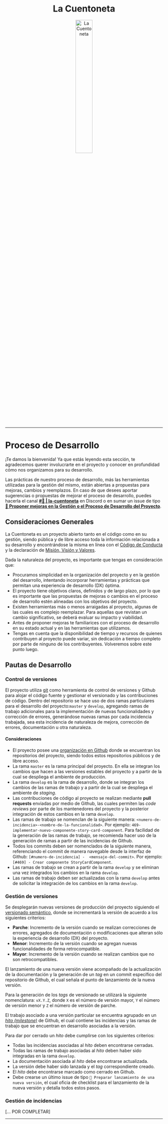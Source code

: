 <div align="center" width="100%">
    <h1>La Cuentoneta</h1>
    <picture>
        <source media="(prefers-color-scheme: dark)" srcset="https://github.com/rolivencia/cuentoneta/assets/32349705/b0ea0659-3c9d-4c4f-9d14-ab60d50dd832">
        <img width="33%" alt="La Cuentoneta" src="https://github.com/rolivencia/cuentoneta/assets/32349705/b0ea0659-3c9d-4c4f-9d14-ab60d50dd832">
    </picture>
</div>

---

# Proceso de Desarrollo

¡Te damos la bienvenida! Ya que estás leyendo esta sección, te agradecemos querer involucrarte en el proyecto y conocer en profundidad cómo nos organizamos para su desarrollo.

Las prácticas de nuestro proceso de desarrollo, más las herramientas utilizadas para la gestión del mismo, están
abiertas a propuestas para mejoras, cambios y reemplazos. En caso de que desees aportar sugerencias o propuestas de mejorar el proceso de desarrollo, puedes hacerla el canal **[**#🚐 | la-cuentoneta**][dc-channel]** en Discord o en sumar un issue de tipo **[💼 Proponer mejoras en la Gestión o el Proceso de Desarrollo del Proyecto](https://github.com/cuentoneta/cuentoneta/issues/new/choose)**.

## Consideraciones Generales

La Cuentoneta es un proyecto abierto tanto en el código como en su gestión, siendo pública y de libre acceso toda la
información relacionada a su desarrollo y encontrándose la misma en línea con el [Código de Conducta](doc-code_of_conduct) y la declaración de [Misión, Visión y Valores](doc-mmv).

Dada la naturaleza del proyecto, es importante que tengas en consideración que:

- Procuramos simplicidad en la organización del proyecto y en la gestión del desarrollo, intentando incorporar
  herramientas y prácticas que permitan una experiencia de desarrollo (DX) óptima.
- El proyecto tiene objetivos claros, definidos y de largo plazo, por lo que es importante que las propuestas de mejoras o cambios en el proceso de desarrollo estén alineadas con los objetivos del proyecto.
- Existen herramientas más o menos arraigadas al proyecto, algunas de las cuales es complejo reemplazar. Para aquellas que revistan un cambio significativo, se deberá evaluar su impacto y viabilidad.
- Antes de proponer mejoras te familiarices con el proceso de desarrollo en su estado actual y en las herramientas que utilizamos.
- Tengas en cuenta que la disponibilidad de tiempo y recursos de quienes contribuyen al proyecto puede variar, sin
  dedicación a tiempo completo por parte de ninguno de los contribuyentes. Volveremos sobre este punto luego.

## Pautas de Desarrollo

### Control de versiones

El proyecto utiliza [git](https://git-scm.com) como herramienta de control de versiones y Github para alojar el código fuente y gestionar el versionado y las contribuciones de código. Dentro del repositorio se hace uso de dos ramas particulares para el desarrollo del proyecto:`master` y `develop`, agregando ramas de trabajo adicionales para la implementación de nuevas funcionalidades y corrección de errores, generándose nuevas ramas por cada incidencia trabajada, sea esta incidencia de naturaleza de mejora, corrección de errores, documentación u otra naturaleza.

#### Consideraciones

- El proyecto posee una [organización en Github](https://github.com/cuentoneta) donde se encuentran los repositorios del proyecto, siendo todos estos
  repositorios públicos y de libre acceso.
- La rama `master` es la rama principal del proyecto. En ella se integran los cambios que hacen a las versiones estables del proyecto y a partir de la cual se despliega el ambiente de producción.
- La rama `develop` es la rama de desarrollo, donde se integran los cambios de las ramas de trabajo y a partir de la
  cual se despliega el ambiente de _staging_.
- Las contribuciones de código al proyecto se realizan mediante **pull requests** enviadas por medio de Github, las cuales permiten las _code reviews_ por parte de los mantenedores del proyecto y la posterior integración de estos cambios en la rama `develop`.
- Las ramas de trabajo se nomenclan de la siguiente manera: `<numero-de-incidencia>-<nombre-de-la-funcionalidad>`.
  Por ejemplo: `469-implementar-nuevo-componente-story-card-component`. Para facilidad de la generación de las ramas
  de trabajo, se recomienda hacer uso de la generación de ramas a partir de las incidencias de Github.
- Todos los commits deben ser nomenclados de la siguiente manera, referenciando el commit de manera navegable desde
  la interfaz de Github: `[#numero-de-incidencia] - 
<mensaje-del-commit>`. Por ejemplo: `[#469] - Crear componente StoryCardComponent`.
- Las ramas de trabajo se crean a partir de la rama `develop` y se eliminan una vez integrados los cambios en la rama `develop`.
- Las ramas de trabajo deben ser actualizadas con la rama `develop` antes de solicitar la integración de los cambios en la rama `develop`.

### Gestión de versiones

Se desplegarán nuevas versiones de producción del proyecto siguiendo el [versionado semántico](https://semver.org/), donde se incrementará la versión de acuerdo a los siguientes criterios:

- **Parche**: Incremento de la versión cuando se realizan correcciones de errores, agregados de documentación o modificaciones que alteran sólo la experiencia de desarrollo (DX) del proyecto.
- **Menor**: Incremento de la versión cuando se agregan nuevas funcionalidades de forma retrocompatible.
- **Mayor**: Incremento de la versión cuando se realizan cambios que no son retrocompatibles.

El lanzamiento de una nueva versión viene acompañado de la actualización de la documentación y la generación de un _tag_ en un commit específico del repositorio de Github, el cual señala el punto de lanzamiento de la nueva versión.

Para la generación de los _tags_ de versionado se utilizará la siguiente nomenclatura: `vX.Y.Z`, donde `X` es el número de versión mayor, `Y` el número de versión menor y `Z` el número de versión de parche.

El trabajo asociado a una versión particular se encuentra agrupado en un _[hito (milestone)](https://github.com/cuentoneta/cuentoneta/milestones)_ de Github, el cual contiene las incidencias y las ramas de trabajo que se encuentran en desarrollo asociadas a la versión.

Para dar por cerrado un _hito_ debe cumplirse con los siguientes criterios:

- Todas las incidencias asociadas al _hito_ deben encontrarse cerradas.
- Todas las ramas de trabajo asociadas al _hito_ deben haber sido integradas en la rama `develop`.
- La documentación asociada al _hito_ debe encontrarse actualizada.
- La versión debe haber sido lanzada y el _tag_ correspondiente creado.
- El _hito_ debe encontrarse marcado como cerrado en Github.
- Debe crearse un último issue de tipo `💼 Preparar lanzamiento de una nueva versión`, el cual oficia de checklist para el lanzamiento de la nueva versión y detalla todos estos pasos.

### Gestión de incidencias

[... POR COMPLETAR]

---

[dc-channel]: https://discord.com/channels/594363964499165194/1109220285841944586
[github-issues-tutorial]: https://docs.github.com/es/issues/tracking-your-work-with-issues/creating-an-issue
[crear-issue-cuentoneta]: https://github.com/rolivencia/cuentoneta/issues/new/choose
[feature-request-template]: https://github.com/rolivencia/cuentoneta/issues/new?assignees=&labels=%F0%9F%8F%8E%EF%B8%8F+mejora&projects=&template=feature.yml
[bug-report-template]: https://github.com/rolivencia/cuentoneta/issues/new?assignees=&labels=%F0%9F%A6%9F+bug&projects=&template=bug_report.yml
[doc-]: https://github.com/cuentoneta/cuentoneta/blob/develop/CODE_OF_CONDUCT.md
[doc-mvv]: https://github.com/cuentoneta/cuentoneta/blob/develop/MVV.md
